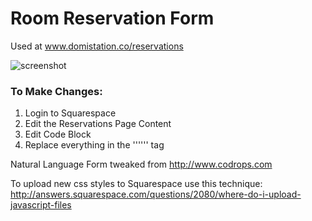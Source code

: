 # Room Reservation Form
Used at www.domistation.co/reservations


![screenshot](https://raw.githubusercontent.com/mattohagan/domi-room-reservation/master/siteForm/screenshot.png)


### To Make Changes:
1. Login to Squarespace
2. Edit the Reservations Page Content
3. Edit Code Block
4. Replace everything in the '''<body></body>''' tag


Natural Language Form tweaked from http://www.codrops.com

To upload new css styles to Squarespace use this technique: http://answers.squarespace.com/questions/2080/where-do-i-upload-javascript-files
